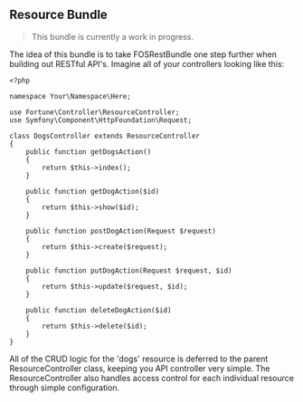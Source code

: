 ## Resource Bundle

> This bundle is currently a work in progress.

The idea of this bundle is to take FOSRestBundle one step further when building out RESTful API's. Imagine all of your controllers looking like this:

    <?php

    namespace Your\Namespace\Here;

    use Fortune\Controller\ResourceController;
    use Symfony\Component\HttpFoundation\Request;

    class DogsController extends ResourceController
    {
        public function getDogsAction()
        {
            return $this->index();
        }

        public function getDogAction($id)
        {
            return $this->show($id);
        }

        public function postDogAction(Request $request)
        {
            return $this->create($request);
        }

        public function putDogAction(Request $request, $id)
        {
            return $this->update($request, $id);
        }

        public function deleteDogAction($id)
        {
            return $this->delete($id);
        }
    }

All of the CRUD logic for the 'dogs' resource is deferred to the parent ResourceController class, keeping you API controller very simple. The ResourceController also handles access control for each individual resource through simple configuration.
